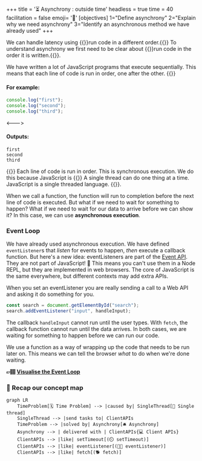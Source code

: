 +++
title = '⏳ Asynchrony : outside time'
headless = true
time = 40
facilitation = false
emoji= '🧩'
[objectives]
1="Define asynchrony"
2="Explain why we need asynchrony"
3="Identify an asynchronous method we have already used"
+++

We can handle latency using {{<tooltip title="asynchronous execution">}}run code in a different order.{{</tooltip>}} To understand asynchrony we first need to be clear about {{<tooltip title="synchronous execution">}}run code in the order it is written.{{</tooltip>}}.

We have written a lot of JavaScript programs that execute sequentially. This means that each line of code is run in order, one after the other.
{{<columns>}}

#### For example:

```js
console.log("first");
console.log("second");
console.log("third");
```

<--->

#### Outputs:

```console
first
second
third
```

{{</columns>}}
Each line of code is run in order. This is synchronous execution. We do this because JavaScript is {{<tooltip title="single threaded">}}
A single thread can do one thing at a time. JavaScript is a single threaded language.
{{</tooltip>}}.

When we call a function, the function will run to completion before the next line of code is executed. But what if we need to wait for something to happen? What if we need to wait for our data to arrive before we can show it? In this case, we can use **asynchronous execution**.

### Event Loop

We have already used asynchronous execution. We have defined `eventListener`s that _listen_ for events to happen, _then_ execute a callback function. But here's a new idea: eventListeners are part of the [Event API](https://developer.mozilla.org/en-US/docs/Web/API/Event). They are not part of JavaScript! 🤯 This means you can't use them in a Node REPL, but they are implemented in web browsers. The core of JavaScript is the same everywhere, but different contexts may add extra APIs.

When you set an eventListener you are really sending a call to a Web API and asking it do something for you.

```js
const search = document.getElementById("search");
search.addEventListener("input", handleInput);
```

The callback `handleInput` cannot run until the user types. With `fetch`, the callback function cannot run until the data arrives. In both cases, we are waiting for something to happen before we can run our code.

We use a function as a way of wrapping up the code that needs to be run later on. This means we can tell the browser _what_ to do when we're done waiting.

**👉🏽 [Visualise the Event Loop](http://latentflip.com/loupe/?code=JC5vbignYnV0dG9uJywgJ2NsaWNrJywgZnVuY3Rpb24gb25DbGljaygpIHsKICAgIGNvbnNvbGUubG9nKCdZb3UgY2xpY2tlZCB0aGUgYnV0dG9uIScpOyAgICAKfSk7Cgpjb25zb2xlLmxvZygiSGkhIik7Cgpjb25zb2xlLmxvZygiV2VsY29tZSB0byB0aGUgZXZlbnQgbG9vcCIpOw%3D%3D!!!PGJ1dHRvbj5DbGljayBtZSE8L2J1dHRvbj4%3D)**

### 🧠 Recap our concept map

```mermaid
graph LR
    TimeProblem[🗓️ Time Problem] --> |caused by| SingleThread[🧵 Single thread]
    SingleThread --> |send tasks to| ClientAPIs
    TimeProblem --> |solved by| Asynchrony[🛎️ Asynchrony]
    Asynchrony --> | delivered with | ClientAPIs{💻 Client APIs}
    ClientAPIs --> |like| setTimeout[(⏲️ setTimeout)]
    ClientAPIs --> |like| eventListener[(🦻🏾 eventListener)]
    ClientAPIs --> |like| fetch[(🐕 fetch)]
```
